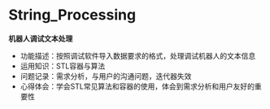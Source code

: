# String_Processing

**机器人调试文本处理**
*	功能描述：按照调试软件导入数据要求的格式，处理调试机器人的文本信息
*	运用知识：STL容器与算法
*	问题记录：需求分析，与用户的沟通问题，迭代器失效
*	心得体会：学会STL常见算法和容器的使用，体会到需求分析和用户友好的重要性
